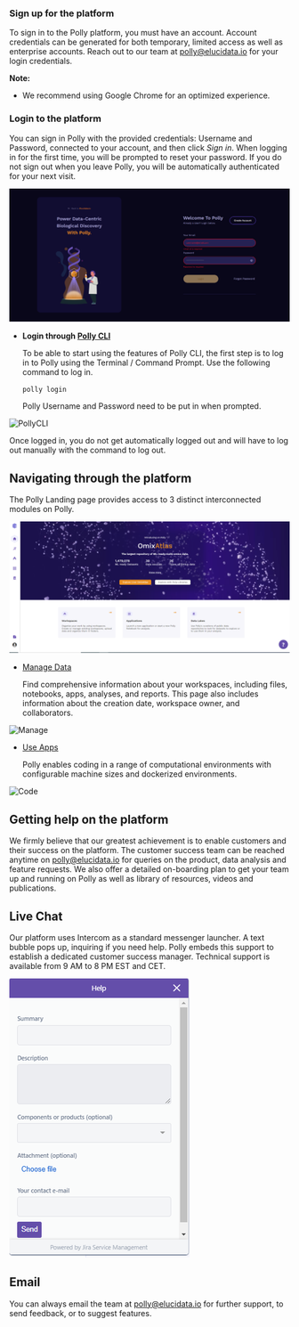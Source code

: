 ###   **Sign up for the platform**

To sign in to the Polly platform, you must have an account. Account credentials can be generated for both temporary, limited access as well as enterprise accounts. Reach out to our team at [polly@elucidata.io](mailto:polly@elucidata.io) for your login credentials.

**Note:**

*    We recommend using Google Chrome for an optimized experience.
    

###   **Login to the platform**

You can sign in Polly with the provided credentials: Username and Password, connected to your account, and then click *Sign in*. When logging in for the first time, you will be prompted to reset your password. If you do not sign out when you leave Polly, you will be automatically authenticated for your next visit.

![Login](../img/Home/Login1.png)

*   **Login through [Polly CLI](https://docs.elucidata.io/Scaling%20compute/Polly%20CLI.html)**

    To be able to start using the features of Polly CLI, the first step is to log in to Polly using the Terminal / Command Prompt. Use the following command to log in.

    <pre><code>polly login</code></pre>

    Polly Username and Password need to be put in when prompted.

![PollyCLI](../img/Home/PollyCLI.png) <!-- <center>**Figure 5.** Sample metadata mapping file</center> -->

Once logged in, you do not get automatically logged out and will have to log out manually with the command to log out.

## Navigating through the platform

The Polly Landing page provides access to 3 distinct interconnected modules on Polly.

![Polly as a platform](../img/Home/Home1.png) <!-- <center>**Figure 5.** Sample metadata mapping file</center> -->

*   [Manage Data](https://docs.elucidata.io/Getting%20Started/Workspaces.html)

    Find comprehensive information about your workspaces, including files, notebooks, apps, analyses, and reports. This page also includes information about the creation date, workspace owner, and collaborators.

![Manage](../img/Home/Workspace1.png) <!-- <center>**Figure 5.** Sample metadata mapping file</center> -->

*   [Use Apps](https://docs.elucidata.io/Apps/Introduction.html)

    Polly enables coding in a range of computational environments with configurable machine sizes and dockerized environments. 

![Code](../img/Home/code.png) <!-- <center>**Figure 5.** Sample metadata mapping file</center> -->


## Getting help on the platform

We firmly believe that our greatest achievement is to enable customers and their success on the platform. The customer success team can be reached anytime on [polly@elucidata.io](mailto:polly@elucidata.io) for queries on the product, data analysis and feature requests. We also offer a detailed on-boarding plan to get your team up and running on Polly as well as library of resources, videos and publications.

## Live Chat

Our platform uses Intercom as a standard messenger launcher. A text bubble pops up, inquiring if you need help. Polly embeds this support to establish a dedicated customer success manager. Technical support is available from 9 AM to 8 PM EST and CET.

![Intercom](../img/Home/Chat.png) <!-- <center>**Figure 5.** Sample metadata mapping file</center> -->

## Email

You can always email the team at [polly@elucidata.io](mailto:polly@elucidata.io) for further support, to send feedback, or to suggest features.

